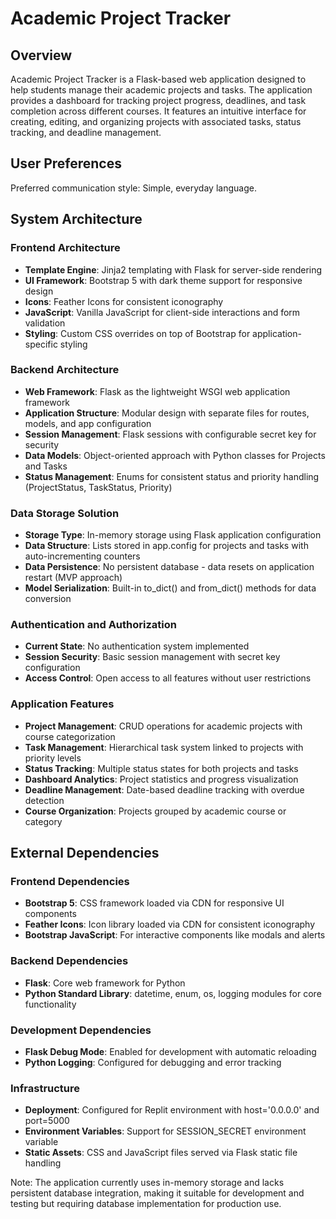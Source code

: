 # Academic Project Tracker

## Overview

Academic Project Tracker is a Flask-based web application designed to help students manage their academic projects and tasks. The application provides a dashboard for tracking project progress, deadlines, and task completion across different courses. It features an intuitive interface for creating, editing, and organizing projects with associated tasks, status tracking, and deadline management.

## User Preferences

Preferred communication style: Simple, everyday language.

## System Architecture

### Frontend Architecture
- **Template Engine**: Jinja2 templating with Flask for server-side rendering
- **UI Framework**: Bootstrap 5 with dark theme support for responsive design
- **Icons**: Feather Icons for consistent iconography
- **JavaScript**: Vanilla JavaScript for client-side interactions and form validation
- **Styling**: Custom CSS overrides on top of Bootstrap for application-specific styling

### Backend Architecture
- **Web Framework**: Flask as the lightweight WSGI web application framework
- **Application Structure**: Modular design with separate files for routes, models, and app configuration
- **Session Management**: Flask sessions with configurable secret key for security
- **Data Models**: Object-oriented approach with Python classes for Projects and Tasks
- **Status Management**: Enums for consistent status and priority handling (ProjectStatus, TaskStatus, Priority)

### Data Storage Solution
- **Storage Type**: In-memory storage using Flask application configuration
- **Data Structure**: Lists stored in app.config for projects and tasks with auto-incrementing counters
- **Data Persistence**: No persistent database - data resets on application restart (MVP approach)
- **Model Serialization**: Built-in to_dict() and from_dict() methods for data conversion

### Authentication and Authorization
- **Current State**: No authentication system implemented
- **Session Security**: Basic session management with secret key configuration
- **Access Control**: Open access to all features without user restrictions

### Application Features
- **Project Management**: CRUD operations for academic projects with course categorization
- **Task Management**: Hierarchical task system linked to projects with priority levels
- **Status Tracking**: Multiple status states for both projects and tasks
- **Dashboard Analytics**: Project statistics and progress visualization
- **Deadline Management**: Date-based deadline tracking with overdue detection
- **Course Organization**: Projects grouped by academic course or category

## External Dependencies

### Frontend Dependencies
- **Bootstrap 5**: CSS framework loaded via CDN for responsive UI components
- **Feather Icons**: Icon library loaded via CDN for consistent iconography
- **Bootstrap JavaScript**: For interactive components like modals and alerts

### Backend Dependencies
- **Flask**: Core web framework for Python
- **Python Standard Library**: datetime, enum, os, logging modules for core functionality

### Development Dependencies
- **Flask Debug Mode**: Enabled for development with automatic reloading
- **Python Logging**: Configured for debugging and error tracking

### Infrastructure
- **Deployment**: Configured for Replit environment with host='0.0.0.0' and port=5000
- **Environment Variables**: Support for SESSION_SECRET environment variable
- **Static Assets**: CSS and JavaScript files served via Flask static file handling

Note: The application currently uses in-memory storage and lacks persistent database integration, making it suitable for development and testing but requiring database implementation for production use.